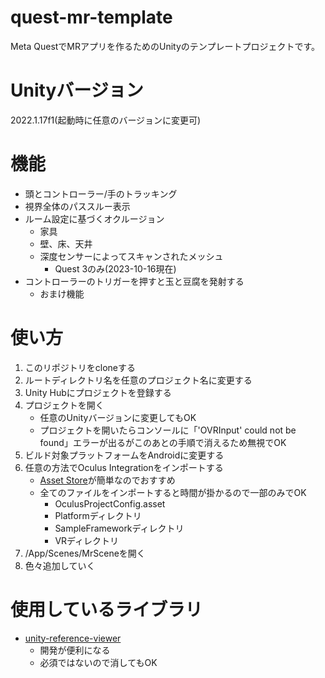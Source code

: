 ﻿# quest-mr-template
Meta QuestでMRアプリを作るためのUnityのテンプレートプロジェクトです。

# Unityバージョン
2022.1.17f1(起動時に任意のバージョンに変更可)

# 機能
- 頭とコントローラー/手のトラッキング
- 視界全体のパススルー表示
- ルーム設定に基づくオクルージョン
  - 家具
  - 壁、床、天井
  - 深度センサーによってスキャンされたメッシュ
    - Quest 3のみ(2023-10-16現在)
- コントローラーのトリガーを押すと玉と豆腐を発射する
  - おまけ機能

# 使い方
1. このリポジトリをcloneする
2. ルートディレクトリ名を任意のプロジェクト名に変更する
3. Unity Hubにプロジェクトを登録する
4. プロジェクトを開く
    - 任意のUnityバージョンに変更してもOK
    - プロジェクトを開いたらコンソールに「'OVRInput' could not be found」エラーが出るがこのあとの手順で消えるため無視でOK
5. ビルド対象プラットフォームをAndroidに変更する
6. 任意の方法でOculus Integrationをインポートする
    - [Asset Store](https://assetstore.unity.com/packages/tools/integration/oculus-integration-82022)が簡単なのでおすすめ
    - 全てのファイルをインポートすると時間が掛かるので一部のみでOK
      - OculusProjectConfig.asset
      - Platformディレクトリ
      - SampleFrameworkディレクトリ
      - VRディレクトリ
7. /App/Scenes/MrSceneを開く
8. 色々追加していく

# 使用しているライブラリ
- [unity-reference-viewer](https://github.com/ina-amagami/unity-reference-viewer/blob/master/LICENSE.txt)
  - 開発が便利になる
  - 必須ではないので消してもOK
